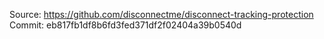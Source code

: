 Source: https://github.com/disconnectme/disconnect-tracking-protection
Commit: eb817fb1df8b6fd3fed371df2f02404a39b0540d
